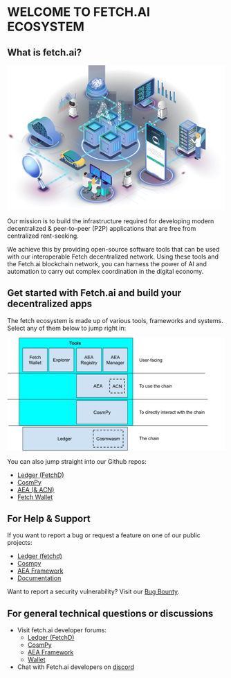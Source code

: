 # WELCOME TO FETCH.AI ECOSYSTEM

## What is fetch.ai?

![what is fetch.ai](./images/fetchai.png)

Our mission is to build the infrastructure required for developing modern decentralized & peer-to-peer (P2P) applications that are free from centralized rent-seeking.

We achieve this by providing open-source software tools that can be used with our interoperable Fetch decentralized network. Using these tools and the Fetch.ai blockchain network, you can harness the power of AI and automation to carry out complex coordination in the digital economy.

## Get started with Fetch.ai and build your decentralized apps

The fetch ecosystem is made up of various tools, frameworks and systems. Select any of them below to jump right in:

![Fetch.ai Tools](./images/fetchai_tools.png)

You can also jump straight into our Github repos:

- [Ledger (FetchD)](https://github.com/fetchai/fetchd)
- [CosmPy](https://github.com/fetchai/cosmpy)
- [AEA (& ACN)](https://github.com/fetchai/agents-aea)
- [Fetch Wallet](https://github.com/fetchai/keplr-extension)

## For Help & Support

If you want to report a bug or request a feature on one of our public projects:

- [Ledger (fetchd)](https://github.com/fetchai/fetchd/issues/new/choose)
- [Cosmpy](https://github.com/fetchai/cosmpy/issues/new/choose)
- [AEA Framework](https://github.com/fetchai/agents-aea/issues/new/choose)
- [Documentation](https://github.com/fetchai/docs/issues/new/choose)

Want to report a security vulnerability? Visit our [Bug Bounty](https://docs.fetch.ai/bug_bounty/).

## For general technical questions or discussions

- Visit fetch.ai developer forums:
  - [Ledger (FetchD)](https://github.com/fetchai/fetchd/discussions)
  - [CosmPy](https://github.com/fetchai/cosmpy/discussions)
  - [AEA Framework](https://github.com/fetchai/agents-aea/discussions)
  - [Wallet](https://github.com/fetchai/keplr-extension/discussions)
- Chat with Fetch.ai developers on [discord](https://bit.ly/3ra5uMI)
